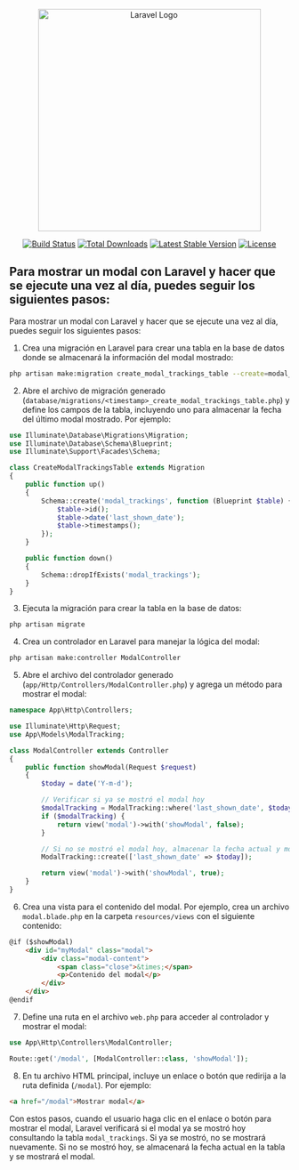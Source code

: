 <p align="center"><a href="https://laravel.com" target="_blank"><img src="https://raw.githubusercontent.com/laravel/art/master/logo-lockup/5%20SVG/2%20CMYK/1%20Full%20Color/laravel-logolockup-cmyk-red.svg" width="400" alt="Laravel Logo"></a></p>

<p align="center">
<a href="https://github.com/laravel/framework/actions"><img src="https://github.com/laravel/framework/workflows/tests/badge.svg" alt="Build Status"></a>
<a href="https://packagist.org/packages/laravel/framework"><img src="https://img.shields.io/packagist/dt/laravel/framework" alt="Total Downloads"></a>
<a href="https://packagist.org/packages/laravel/framework"><img src="https://img.shields.io/packagist/v/laravel/framework" alt="Latest Stable Version"></a>
<a href="https://packagist.org/packages/laravel/framework"><img src="https://img.shields.io/packagist/l/laravel/framework" alt="License"></a>
</p>

## Para mostrar un modal con Laravel y hacer que se ejecute una vez al día, puedes seguir los siguientes pasos:

Para mostrar un modal con Laravel y hacer que se ejecute una vez al día, puedes seguir los siguientes pasos:

1. Crea una migración en Laravel para crear una tabla en la base de datos donde se almacenará la información del modal mostrado:

```bash
php artisan make:migration create_modal_trackings_table --create=modal_trackings
```

2. Abre el archivo de migración generado (`database/migrations/<timestamp>_create_modal_trackings_table.php`) y define los campos de la tabla, incluyendo uno para almacenar la fecha del último modal mostrado. Por ejemplo:

```php
use Illuminate\Database\Migrations\Migration;
use Illuminate\Database\Schema\Blueprint;
use Illuminate\Support\Facades\Schema;

class CreateModalTrackingsTable extends Migration
{
    public function up()
    {
        Schema::create('modal_trackings', function (Blueprint $table) {
            $table->id();
            $table->date('last_shown_date');
            $table->timestamps();
        });
    }

    public function down()
    {
        Schema::dropIfExists('modal_trackings');
    }
}
```

3. Ejecuta la migración para crear la tabla en la base de datos:

```bash
php artisan migrate
```

4. Crea un controlador en Laravel para manejar la lógica del modal:

```bash
php artisan make:controller ModalController
```

5. Abre el archivo del controlador generado (`app/Http/Controllers/ModalController.php`) y agrega un método para mostrar el modal:

```php
namespace App\Http\Controllers;

use Illuminate\Http\Request;
use App\Models\ModalTracking;

class ModalController extends Controller
{
    public function showModal(Request $request)
    {
        $today = date('Y-m-d');

        // Verificar si ya se mostró el modal hoy
        $modalTracking = ModalTracking::where('last_shown_date', $today)->first();
        if ($modalTracking) {
            return view('modal')->with('showModal', false);
        }

        // Si no se mostró el modal hoy, almacenar la fecha actual y mostrar el modal
        ModalTracking::create(['last_shown_date' => $today]);

        return view('modal')->with('showModal', true);
    }
}
```

6. Crea una vista para el contenido del modal. Por ejemplo, crea un archivo `modal.blade.php` en la carpeta `resources/views` con el siguiente contenido:

```html
@if ($showModal)
    <div id="myModal" class="modal">
        <div class="modal-content">
            <span class="close">&times;</span>
            <p>Contenido del modal</p>
        </div>
    </div>
@endif
```

7. Define una ruta en el archivo `web.php` para acceder al controlador y mostrar el modal:

```php
use App\Http\Controllers\ModalController;

Route::get('/modal', [ModalController::class, 'showModal']);
```

8. En tu archivo HTML principal, incluye un enlace o botón que redirija a la ruta definida (`/modal`). Por ejemplo:

```html
<a href="/modal">Mostrar modal</a>
```

Con estos pasos, cuando el usuario haga clic en el enlace o botón para mostrar el modal, Laravel verificará si el modal ya se mostró hoy consultando la tabla `modal_trackings`. Si ya se mostró, no se mostrará nuevamente. Si no se mostró hoy, se almacenará la fecha actual en la tabla y se mostrará el modal.